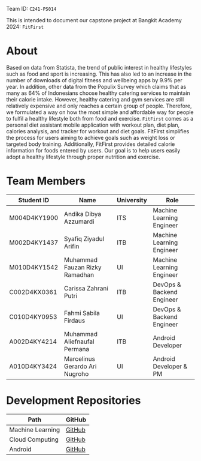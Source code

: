 Team ID: `C241-PS014`

This is intended to document our capstone project at Bangkit Academy 2024: `FitFirst`

# About
Based on data from Statista, the trend of public interest in healthy lifestyles such as food and sport is increasing. This has also led to an increase in the number of downloads of digital fitness and wellbeing apps by 9.9% per year. In addition, other data from the Populix Survey which claims that as many as 64% of Indonesians choose healthy catering services to maintain their calorie intake. However, healthy catering and gym services are still relatively expensive and only reaches a certain group of people. Therefore, we formulated a way on how the most simple and affordable way for people to fulfil a healthy lifestyle both from food and exercise. `FitFirst` comes as a personal diet assistant mobile application with workout plan, diet plan, calories analysis, and tracker for workout and diet goals. FitFirst simplifies the process for users aiming to achieve goals such as weight loss or targeted body training. Additionally, FitFirst provides detailed calorie information for foods entered by users. Our goal is to help users easily adopt a healthy lifestyle through proper nutrition and exercise.

# Team Members
| Student ID | Name | University | Role |
|----------|----------|----------|----------|
| M004D4KY1900  | Andika Dibya Azzumardi  | ITS  | Machine Learning Engineer  |
| M002D4KY1437  | Syafiq Ziyadul Arifin  | ITB  | Machine Learning Engineer  |
| M010D4KY1542  | Muhammad Fauzan Rizky Ramadhan  | UI  | Machine Learning Engineer  |
| C002D4KX0361  | Carissa Zahrani Putri  | ITB  | DevOps & Backend Engineer  |
| C010D4KY0953  | Fahmi Sabila Firdaus  | UI  | DevOps & Backend Engineer  |
| A002D4KY4214  | Muhammad Aliefnaufal Permana  | ITB  | Android Developer  |
| A010D4KY3424  | Marcelinus Gerardo Ari Nugroho  | UI  | Android Developer & PM  |

# Development Repositories
| Path | GitHub |
|----------|----------|
| Machine Learning  | [GitHub](https://github.com/FitFirst/machine-learning-bangkit-capstone)  |
| Cloud Computing  | [GitHub](https://github.com/FitFirst/cloud-computing-bangkit-capstone)  |
| Android  | [GitHub](https://github.com/FitFirst/android-bangkit-capstone)  |
